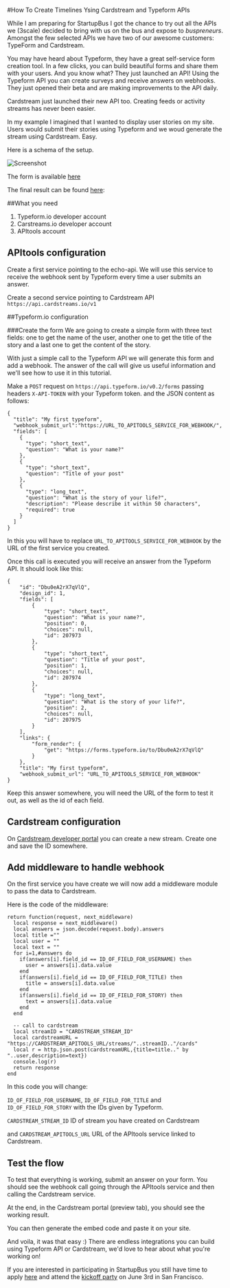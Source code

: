 #How To Create Timelines Ysing Cardstream and Typeform APIs

While I am preparing for StartupBus I got the chance to try out all the APIs we (3scale) decided to bring with us on the bus and expose to *buspreneurs*. Amongst the few selected APIs we have two of our awesome customers: TypeForm and Cardstream.

You may have heard about Typeform, they have a great self-service form creation tool. In a few clicks, you can build beautiful forms and share them with your users. And you know what? They just launched an API! Using the Typeform API you can create surveys and receive answers on webhooks. They just opened their beta and are making improvements to the API daily.

Cardstream just launched their new API too. Creating feeds or activity streams has never been easier.

In my example I imagined that I wanted to display user stories on my site. Users would submit their stories using Typeform and we woud generate the stream using Cardstream. Easy.

Here is a schema of the setup.

![Screenshot](https://dl.dropboxusercontent.com/u/2996126/site/cardstream_typeform_diagram.png)

The form is available [here](https://forms.typeform.io/to/gbuBwDsG58ectQ)

The final result can be found [here](https://dl.dropboxusercontent.com/u/2996126/site/cardstream.html):

##What you need
1. Typeform.io developer account
2. Carstreams.io developer account
3. APItools account

## APItools configuration
Create a first service pointing to the echo-api. We will use this service to receive the webhook sent by Typeform every time a user submits an answer.

Create a second service pointing to Cardstream API `https://api.cardstreams.io/v1`

##Typeform.io configuration

###Create the form
We are going to create a simple form with three text fields: one to get the name of the user, another one to get the title of the story and a last one to get the content of the story.

With just a simple call to the Typeform API we will generate this form and add a webhook. The answer of the call will give us useful information and we'll see how to use it in this tutorial.

Make a `POST` request on `https://api.typeform.io/v0.2/forms`
passing headers `X-API-TOKEN` with your Typeform token.
and the JSON content as follows:

```
{
  "title": "My first typeform",
  "webhook_submit_url":"https://URL_TO_APITOOLS_SERVICE_FOR_WEBHOOK/",
  "fields": [
    {
      "type": "short_text",
      "question": "What is your name?"
    },
    {
      "type": "short_text",
      "question": "Title of your post"
    },
    {
      "type": "long_text",
      "question": "What is the story of your life?",
      "description": "Please describe it within 50 characters",
      "required": true
    }
  ]
}
```
In this you will have to replace `URL_TO_APITOOLS_SERVICE_FOR_WEBHOOK` by the URL of the first service you created.

Once this call is executed you will receive an answer from the Typeform API. It should look like this:

```
{
    "id": "Dbu0eA2rX7qVlQ",
    "design_id": 1,
    "fields": [
        {
            "type": "short_text",
            "question": "What is your name?",
            "position": 0,
            "choices": null,
            "id": 207973
        },
        {
            "type": "short_text",
            "question": "Title of your post",
            "position": 1,
            "choices": null,
            "id": 207974
        },
        {
            "type": "long_text",
            "question": "What is the story of your life?",
            "position": 2,
            "choices": null,
            "id": 207975
        }
    ],
    "links": {
        "form_render": {
            "get": "https://forms.typeform.io/to/Dbu0eA2rX7qVlQ"
        }
    },
    "title": "My first typeform",
    "webhook_submit_url": "URL_TO_APITOOLS_SERVICE_FOR_WEBHOOK"
}
```

Keep this answer somewhere, you will need the URL of the form to test it out, as well as the id of each field.

## Cardstream configuration
On [Cardstream developer portal](https://developer.cardstreams.io/cardbuilder) you can create a new stream. Create one and save the ID somewhere.

## Add middleware to handle webhook
On the first service you have create we will now add a middleware module to pass the data to Cardstream.

Here is the code of the middleware:

``` 
return function(request, next_middleware)
  local response = next_middleware()
  local answers = json.decode(request.body).answers
  local title =""
  local user = ""
  local text = ""
  for i=1,#answers do
  	if(answers[i].field_id == ID_OF_FIELD_FOR_USERNAME) then
      user = answers[i].data.value
    end
    if(answers[i].field_id == ID_OF_FIELD_FOR_TITLE) then
      title = answers[i].data.value
    end
    if(answers[i].field_id == ID_OF_FIELD_FOR_STORY) then
      text = answers[i].data.value
    end
  end
  
  -- call to cardstream
  local streamID = "CARDSTREAM_STREAM_ID"
  local cardstreamURL = "https://CARDSTREAM_APITOOLS_URL/streams/"..streamID.."/cards"
  local r = http.json.post(cardstreamURL,{title=title.." by "..user,description=text})
  console.log(r)
  return response
end
```

In this code you will change:

`ID_OF_FIELD_FOR_USERNAME`, `ID_OF_FIELD_FOR_TITLE` and `ID_OF_FIELD_FOR_STORY` with the IDs given by Typeform.

`CARDSTREAM_STREAM_ID` ID of stream you have created on Cardstream

and `CARDSTREAM_APITOOLS_URL` URL of the APItools service linked to Cardstream.

## Test the flow
To test that everything is working, submit an answer on your form. You should see the webhook call going through the APItools service and then calling the Cardstream service.

At the end, in the Cardstream portal (preview tab), you should see the working result.

You can then generate the embed code and paste it on your site.

And voila, it was that easy :) There are endless integrations you can build using Typeform API or Cardstream, we'd love to hear about what you're working on!

If you are interested in participating in StartupBus you still have time to apply [here](https://northamerica.startupbus.com/apply/) and attend the [kickoff party](https://www.facebook.com/events/1587243618219465/) on June 3rd in San Francisco.	
